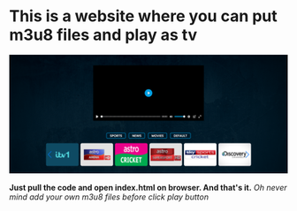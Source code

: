 # This is a website where you can put m3u8 files and play as tv
![livetv](tvchannel.png)

__Just pull the code and open index.html on browser. And that's it.__
_Oh never mind add your own m3u8 files before click play button_
